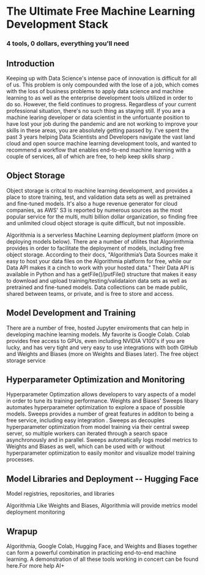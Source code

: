 # The Ultimate Free Machine Learning Development Stack
### 4 tools, 0 dollars, everything you'll need

## Introduction

Keeping up with Data Science's intense pace of innovation is difficult for all of us. This problem is only compounded with the lose of a job, which comes with the loss of business problems to apply data science and machine learning to as well as the enterprise development tools ultilized in order to do so. However, the field continues to progress. Regardless of your current professional situation, there's no such thing as staying still. If you are a machine learing developer or data scientist in the unfortuante position to have lost your job during the pandemic and are not working to improve your skills in these areas, you are absolutely getting passed by.
I've spent the past 3 years helping Data Scientists and Developers navigate the vast land cloud and open source machine learning development tools, and wanted to recommend a workflow that enables end-to-end machine learning with a couple of services, all of which are free, to help keep skills sharp .

## Object Storage 
Object storage is critcal to machine learning development, and provides a place to store training, test, and validation data sets as well as pretrained and fine-tuned models. It's also a huge revenue generator for cloud companies, as AWS' S3 is reported by numerous sources as the most popular service for the multi, multi billion dollar organization, so finding free and unlimited cloud object storage is quite difficult, but not impossible. 

Algorithmia is a serverless Machine Learning deployment platform (more on deploying models below). There are a number of utilites that Algorimthmia provides in order to facilitate the deployment of models, including free object storage. According to their docs, "Algorithmia’s Data Sources make it easy to host your data files on the Algorithmia platform for free, while our Data API makes it a cinch to work with your hosted data." Their Data API is available in Python and has a getFile()/putFile() structure that makes it easy to download and upload training/testing/validataion data sets as well as pretrained and fine-tuned models. Data collections can be made public, shared between teams, or private, and is free to store and access.

## Model Development and Training
There are a number of free, hosted Jupyter enviroments that can help in developing machine learning models. My favorite is Google Colab. Colab provides free access to GPUs, even including NVIDIA V100's if you are lucky, and has very tight and very easy to use integrations with both GitHub and Weights and Biases (more on Weights and Biases later). The free object storage service 

## Hyperparameter Optimization and Monitoring
Hyperparameter Optimzation allows developers to vary aspects of a model in order to tune its training performance. Weights and Biases' Sweeps libary automates hyperparameter optimization to explore a space of possible models. Sweeps provides a number of great features in additon to being a free service, including easy integration . Sweeps as decouples hyperparameter optimization from model training via their central sweep server, so multiple workers can iterated through a search space asynchronously and in parallel. Sweeps automatically logs model metrics to Weights and Biases as well, which can be used with or without hyperparameter optimization to easily monitor and visualize model training processes.


## Model Libraries and Deployment -- Hugging Face
Model registries, repositories, and libraries 

Algorithmia
Like Weights and Biases, Algorithmia will provide metrics model deployment monitoring


## Wrapup
Algorithmia, Google Colab, Hugging Face, and Weights and Biases together can form a powerful combination in practicing end-to-end machine learning. A demonstration of all these tools working in concert can be found here.For more help AI+
